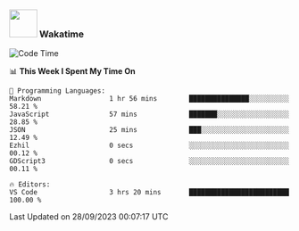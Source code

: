 ### <img src="https://media.giphy.com/media/VgCDAzcKvsR6OM0uWg/giphy.gif" width="50"> Wakatime

  <!--START_SECTION:waka-->
![Code Time](http://img.shields.io/badge/Code%20Time-1%2C450%20hrs%2035%20mins-blue)

📊 **This Week I Spent My Time On** 

```text
💬 Programming Languages: 
Markdown                 1 hr 56 mins        ███████████████░░░░░░░░░░   58.21 % 
JavaScript               57 mins             ███████░░░░░░░░░░░░░░░░░░   28.85 % 
JSON                     25 mins             ███░░░░░░░░░░░░░░░░░░░░░░   12.49 % 
Ezhil                    0 secs              ░░░░░░░░░░░░░░░░░░░░░░░░░   00.12 % 
GDScript3                0 secs              ░░░░░░░░░░░░░░░░░░░░░░░░░   00.11 % 

🔥 Editors: 
VS Code                  3 hrs 20 mins       █████████████████████████   100.00 % 
```


 Last Updated on 28/09/2023 00:07:17 UTC
<!--END_SECTION:waka-->
